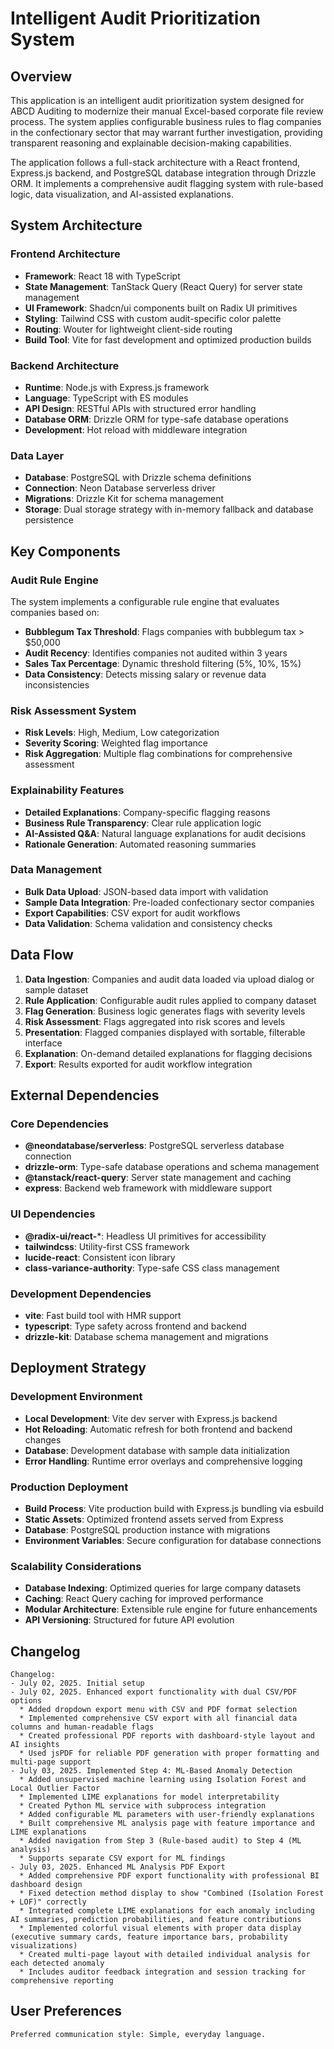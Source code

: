 # Intelligent Audit Prioritization System

## Overview

This application is an intelligent audit prioritization system designed for ABCD Auditing to modernize their manual Excel-based corporate file review process. The system applies configurable business rules to flag companies in the confectionary sector that may warrant further investigation, providing transparent reasoning and explainable decision-making capabilities.

The application follows a full-stack architecture with a React frontend, Express.js backend, and PostgreSQL database integration through Drizzle ORM. It implements a comprehensive audit flagging system with rule-based logic, data visualization, and AI-assisted explanations.

## System Architecture

### Frontend Architecture
- **Framework**: React 18 with TypeScript
- **State Management**: TanStack Query (React Query) for server state management
- **UI Framework**: Shadcn/ui components built on Radix UI primitives
- **Styling**: Tailwind CSS with custom audit-specific color palette
- **Routing**: Wouter for lightweight client-side routing
- **Build Tool**: Vite for fast development and optimized production builds

### Backend Architecture
- **Runtime**: Node.js with Express.js framework
- **Language**: TypeScript with ES modules
- **API Design**: RESTful APIs with structured error handling
- **Database ORM**: Drizzle ORM for type-safe database operations
- **Development**: Hot reload with middleware integration

### Data Layer
- **Database**: PostgreSQL with Drizzle schema definitions
- **Connection**: Neon Database serverless driver
- **Migrations**: Drizzle Kit for schema management
- **Storage**: Dual storage strategy with in-memory fallback and database persistence

## Key Components

### Audit Rule Engine
The system implements a configurable rule engine that evaluates companies based on:
- **Bubblegum Tax Threshold**: Flags companies with bubblegum tax > $50,000
- **Audit Recency**: Identifies companies not audited within 3 years
- **Sales Tax Percentage**: Dynamic threshold filtering (5%, 10%, 15%)
- **Data Consistency**: Detects missing salary or revenue data inconsistencies

### Risk Assessment System
- **Risk Levels**: High, Medium, Low categorization
- **Severity Scoring**: Weighted flag importance
- **Risk Aggregation**: Multiple flag combinations for comprehensive assessment

### Explainability Features
- **Detailed Explanations**: Company-specific flagging reasons
- **Business Rule Transparency**: Clear rule application logic
- **AI-Assisted Q&A**: Natural language explanations for audit decisions
- **Rationale Generation**: Automated reasoning summaries

### Data Management
- **Bulk Data Upload**: JSON-based data import with validation
- **Sample Data Integration**: Pre-loaded confectionary sector companies
- **Export Capabilities**: CSV export for audit workflows
- **Data Validation**: Schema validation and consistency checks

## Data Flow

1. **Data Ingestion**: Companies and audit data loaded via upload dialog or sample dataset
2. **Rule Application**: Configurable audit rules applied to company dataset
3. **Flag Generation**: Business logic generates flags with severity levels
4. **Risk Assessment**: Flags aggregated into risk scores and levels
5. **Presentation**: Flagged companies displayed with sortable, filterable interface
6. **Explanation**: On-demand detailed explanations for flagging decisions
7. **Export**: Results exported for audit workflow integration

## External Dependencies

### Core Dependencies
- **@neondatabase/serverless**: PostgreSQL serverless database connection
- **drizzle-orm**: Type-safe database operations and schema management
- **@tanstack/react-query**: Server state management and caching
- **express**: Backend web framework with middleware support

### UI Dependencies
- **@radix-ui/react-***: Headless UI primitives for accessibility
- **tailwindcss**: Utility-first CSS framework
- **lucide-react**: Consistent icon library
- **class-variance-authority**: Type-safe CSS class management

### Development Dependencies
- **vite**: Fast build tool with HMR support
- **typescript**: Type safety across frontend and backend
- **drizzle-kit**: Database schema management and migrations

## Deployment Strategy

### Development Environment
- **Local Development**: Vite dev server with Express.js backend
- **Hot Reloading**: Automatic refresh for both frontend and backend changes
- **Database**: Development database with sample data initialization
- **Error Handling**: Runtime error overlays and comprehensive logging

### Production Deployment
- **Build Process**: Vite production build with Express.js bundling via esbuild
- **Static Assets**: Optimized frontend assets served from Express
- **Database**: PostgreSQL production instance with migrations
- **Environment Variables**: Secure configuration for database connections

### Scalability Considerations
- **Database Indexing**: Optimized queries for large company datasets
- **Caching**: React Query caching for improved performance
- **Modular Architecture**: Extensible rule engine for future enhancements
- **API Versioning**: Structured for future API evolution

## Changelog

```
Changelog:
- July 02, 2025. Initial setup
- July 02, 2025. Enhanced export functionality with dual CSV/PDF options
  * Added dropdown export menu with CSV and PDF format selection
  * Implemented comprehensive CSV export with all financial data columns and human-readable flags
  * Created professional PDF reports with dashboard-style layout and AI insights
  * Used jsPDF for reliable PDF generation with proper formatting and multi-page support
- July 03, 2025. Implemented Step 4: ML-Based Anomaly Detection
  * Added unsupervised machine learning using Isolation Forest and Local Outlier Factor
  * Implemented LIME explanations for model interpretability 
  * Created Python ML service with subprocess integration
  * Added configurable ML parameters with user-friendly explanations
  * Built comprehensive ML analysis page with feature importance and LIME explanations
  * Added navigation from Step 3 (Rule-based audit) to Step 4 (ML analysis)
  * Supports separate CSV export for ML findings
- July 03, 2025. Enhanced ML Analysis PDF Export
  * Added comprehensive PDF export functionality with professional BI dashboard design
  * Fixed detection method display to show "Combined (Isolation Forest + LOF)" correctly
  * Integrated complete LIME explanations for each anomaly including AI summaries, prediction probabilities, and feature contributions
  * Implemented colorful visual elements with proper data display (executive summary cards, feature importance bars, probability visualizations)
  * Created multi-page layout with detailed individual analysis for each detected anomaly
  * Includes auditor feedback integration and session tracking for comprehensive reporting
```

## User Preferences

```
Preferred communication style: Simple, everyday language.
```